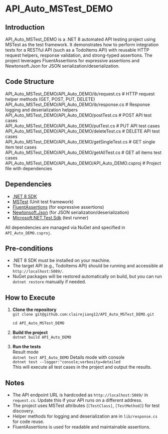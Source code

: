 # API_Auto_MSTest_DEMO

## Introduction

API_Auto_MSTest_DEMO is a .NET 8 automated API testing project using MSTest as the test framework. It demonstrates how to perform integration tests for a RESTful API (such as a TodoItems API) with reusable HTTP request helpers, response validation, and strong-typed assertions. The project leverages FluentAssertions for expressive assertions and Newtonsoft.Json for JSON serialization/deserialization.

## Code Structure
API_Auto_MSTest_DEMO/API_Auto_DEMO/ib/request.cs  # HTTP request helper methods (GET, POST, PUT, DELETE)  
API_Auto_MSTest_DEMO/API_Auto_DEMO/ib/response.cs # Response logging and deserialization helpers  
API_Auto_MSTest_DEMO/API_Auto_DEMO/postTest.cs            # POST API test cases  
API_Auto_MSTest_DEMO/API_Auto_DEMO/putTest.cs             # PUT API test cases  
API_Auto_MSTest_DEMO/API_Auto_DEMO/deleteTest.cs          # DELETE API test cases  
API_Auto_MSTest_DEMO/API_Auto_DEMO/getSingleTest.cs       # GET single item test cases  
API_Auto_MSTest_DEMO/API_Auto_DEMO/getAllTest.cs          # GET all items test cases  
API_Auto_MSTest_DEMO/API_Auto_DEMO/API_Auto_DEMO.csproj   # Project file with dependencies  

## Dependencies

- [.NET 8 SDK](https://dotnet.microsoft.com/download)
- [MSTest](https://www.nuget.org/packages/MSTest) (Unit test framework)
- [FluentAssertions](https://www.nuget.org/packages/FluentAssertions) (for expressive assertions)
- [Newtonsoft.Json](https://www.nuget.org/packages/Newtonsoft.Json) (for JSON serialization/deserialization)
- [Microsoft.NET.Test.Sdk](https://www.nuget.org/packages/Microsoft.NET.Test.Sdk) (test runner)

All dependencies are managed via NuGet and specified in `API_Auto_DEMO.csproj`.

## Pre-conditions

- .NET 8 SDK must be installed on your machine.
- The target API (e.g., TodoItems API) should be running and accessible at `http://localhost:5089/`.
- NuGet packages will be restored automatically on build, but you can run `dotnet restore` manually if needed.

## How to Execute

1. **Clone the repository**   
    ``git clone git@github.com:clairejiang12/API_Auto_MSTest_DEMO.git``  

    ``cd API_Auto_MSTest_DEMO``
2. **Build the project**   
   ``dotnet build API_Auto_DEMO``
3. **Run the tests**  
   Result mode  
   ``dotnet test API_Auto_DEMO``
   Details mode with console  
   ``dotnet test --logger:"console;verbosity=detailed``  
   This will execute all test cases in the project and output the results.

## Notes

- The API endpoint URL is hardcoded as `http://localhost:5089/` in `request.cs`. Update this if your API runs on a different address.
- The project uses MSTest attributes (`[TestClass]`, `[TestMethod]`) for test discovery.
- Helper methods for logging and deserialization are in `lib/response.cs` for code reuse.
- FluentAssertions is used for readable and maintainable assertions.
